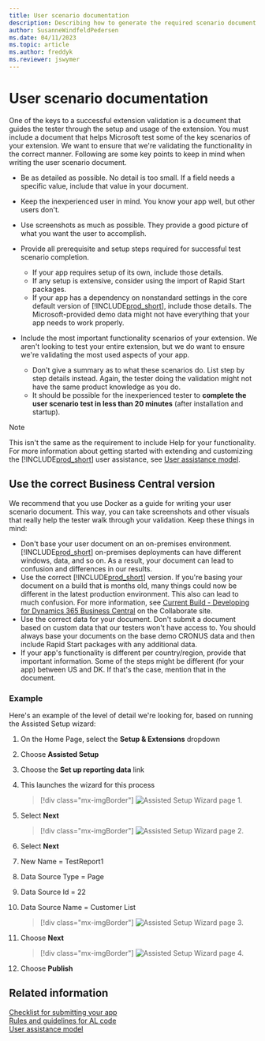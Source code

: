 ```yaml
---
title: User scenario documentation
description: Describing how to generate the required scenario document to get your app approved for AppSource.
author: SusanneWindfeldPedersen
ms.date: 04/11/2023
ms.topic: article
ms.author: freddyk
ms.reviewer: jswymer
---
```


# User scenario documentation

One of the keys to a successful extension validation is a document that guides the tester through the setup and usage of the extension. You must include a document that helps Microsoft test some of the key scenarios of your extension. We want to ensure that we're validating the functionality in the correct manner. Following are some key points to keep in mind when writing the user scenario document.

- Be as detailed as possible. No detail is too small. If a field needs a specific value, include that value in your document.
- Keep the inexperienced user in mind. You know your app well, but other users don't.
- Use screenshots as much as possible. They provide a good picture of what you want the user to accomplish.
- Provide all prerequisite and setup steps required for successful test scenario completion.  

  - If your app requires setup of its own, include those details.
  - If any setup is extensive, consider using the import of Rapid Start packages.
  - If your app has a dependency on nonstandard settings in the core default version of [!INCLUDE[prod_short](../includes/prod_short.md)], include those details. The Microsoft-provided demo data might not have everything that your app needs to work properly.

- Include the most important functionality scenarios of your extension. We aren't looking to test your entire extension, but we do want to ensure we're validating the most used aspects of your app.  
  - Don't give a summary as to what these scenarios do. List step by step details instead. Again, the tester doing the validation might not have the same product knowledge as you do.
  - It should be possible for the inexperienced tester to **complete the user scenario test in less than 20 minutes** (after installation and startup).

> [!NOTE]
> This isn't the same as the requirement to include Help for your functionality. For more information about getting started with extending and customizing the [!INCLUDE[prod_short](../includes/prod_short.md)] user assistance, see [User assistance model](../user-assistance.md).  

## Use the correct Business Central version

We recommend that you use Docker as a guide for writing your user scenario document. This way, you can take screenshots and other visuals that really help the tester walk through your validation. Keep these things in mind:

- Don't base your user document on an on-premises environment. [!INCLUDE[prod_short](../includes/prod_short.md)] on-premises deployments can have different windows, data, and so on. As a result, your document can lead to confusion and differences in our results.  
- Use the correct [!INCLUDE[prod_short](../includes/prod_short.md)] version. If you're basing your document on a build that is months old, many things could now be different in the latest production environment. This also can lead to much confusion. For more information, see [Current Build - Developing for Dynamics 365 Business Central](https://partner.microsoft.com/dashboard/collaborate/packages/4756) on the Collaborate site.
- Use the correct data for your document. Don't submit a document based on custom data that our testers won't have access to. You should always base your documents on the base demo CRONUS data and then include Rapid Start packages with any additional data.
- If your app's functionality is different per country/region, provide that important information. Some of the steps might be different (for your app) between US and DK. If that's the case, mention that in the document.  

### Example

Here's an example of the level of detail we're looking for, based on running the Assisted Setup wizard:

1. On the Home Page, select the **Setup & Extensions** dropdown
2. Choose **Assisted Setup**
3. Choose the **Set up reporting data** link
4. This launches the wizard for this process

    > [!div class="mx-imgBorder"]
    > ![Assisted Setup Wizard page 1.](../media/apptest/apptest_userdoc_wizard1.png)

5. Select **Next**

    > [!div class="mx-imgBorder"]
    > ![Assisted Setup Wizard page 2.](../media/apptest/apptest_userdoc_wizard2.png)

6. Select **Next**
7. New Name = TestReport1
8. Data Source Type = Page
9. Data Source Id = 22
10. Data Source Name = Customer List

    > [!div class="mx-imgBorder"]
    > ![Assisted Setup Wizard page 3.](../media/apptest/apptest_userdoc_wizard3.png)

11. Choose **Next**

    > [!div class="mx-imgBorder"]
    > ![Assisted Setup Wizard page 4.](../media/apptest/apptest_userdoc_wizard4.png)

12. Choose **Publish**

## Related information

[Checklist for submitting your app](../developer/devenv-checklist-submission.md)  
[Rules and guidelines for AL code](apptest-overview.md)  
[User assistance model](../user-assistance.md)  
